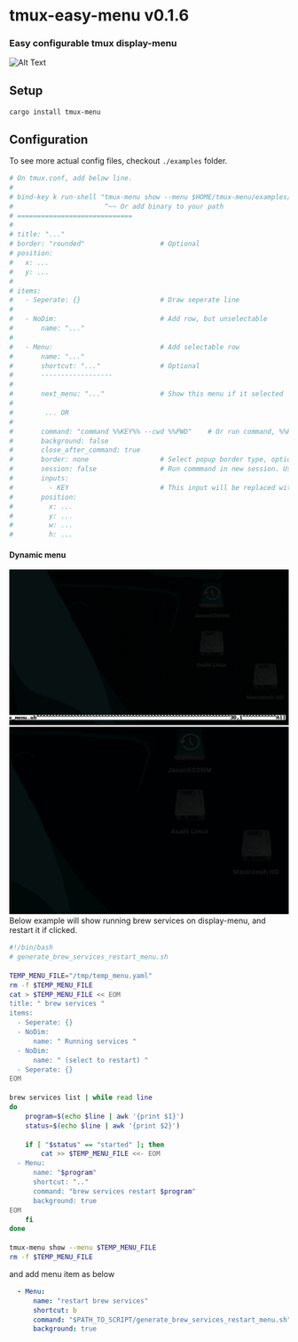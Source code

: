 # tmux-easy-menu v0.1.6

### Easy configurable tmux display-menu

![Alt Text](https://github.com/Ja-sonYun/tmux-easy-menu/blob/main/examples/example.gif?raw=true)

## Setup
```
cargo install tmux-menu
```


## Configuration
To see more actual config files, checkout `./examples` folder.
```yaml
# On tmux.conf, add below line.
#
# bind-key k run-shell "tmux-menu show --menu $HOME/tmux-menu/examples/menu.yaml --working_dir #{pane_current_path}"
#                       ^~~ Or add binary to your path
# =============================
#
# title: "..."
# border: "rounded"                   # Optional
# position:
#   x: ...
#   y: ...
#
# items:
#   - Seperate: {}                    # Draw seperate line
#
#   - NoDim:                          # Add row, but unselectable
#       name: "..."
#
#   - Menu:                           # Add selectable row
#       name: "..."
#       shortcut: "..."               # Optional
#       ------------------
#
#       next_menu: "..."              # Show this menu if it selected
#
#        ... OR
#
#       command: "command %%KEY%% --cwd %%PWD"    # Or run command, %%PWD will replaced with cwd
#       background: false
#       close_after_command: true
#       border: none                  # Select popup border type, optional
#       session: false                # Run commmand in new session. Usefull for long running command.
#       inputs:
#         - KEY                       # This input will be replaced with '%%KEY%%' on command
#       position:
#         x: ...
#         y: ...
#         w: ...
#         h: ...
```

#### Dynamic menu
![Alt Text](https://github.com/Ja-sonYun/tmux-easy-menu/blob/main/examples/dynamic2.gif?raw=true)
![Alt Text](https://github.com/Ja-sonYun/tmux-easy-menu/blob/main/examples/dynamic.gif?raw=true)
Below example will show running brew services on display-menu, and restart it if clicked.
```bash
#!/bin/bash
# generate_brew_services_restart_menu.sh

TEMP_MENU_FILE="/tmp/temp_menu.yaml"
rm -f $TEMP_MENU_FILE
cat > $TEMP_MENU_FILE << EOM
title: " brew services "
items:
  - Seperate: {}
  - NoDim:
      name: " Running services "
  - NoDim:
      name: " (select to restart) "
  - Seperate: {}
EOM

brew services list | while read line
do
    program=$(echo $line | awk '{print $1}')
    status=$(echo $line | awk '{print $2}')

    if [ "$status" == "started" ]; then
        cat >> $TEMP_MENU_FILE <<- EOM
  - Menu:
      name: "$program"
      shortcut: ".."
      command: "brew services restart $program"
      background: true
EOM
    fi
done

tmux-menu show --menu $TEMP_MENU_FILE
rm -f $TEMP_MENU_FILE
```
and add menu item as below
```yaml
  - Menu:
      name: "restart brew services"
      shortcut: b
      command: "$PATH_TO_SCRIPT/generate_brew_services_restart_menu.sh"
      background: true
```
